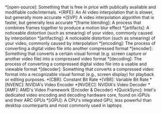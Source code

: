 *[open-source]: Something that is free in price with publically avaliable and modifiable code/internals.
*[RIFE]: An AI video interpolation that is slower, but generally more accurate
*[SVP]: A video interpolation algorithm that is faster, but generally less accurate
*[frame blending]: A process that combines frames together to produce a motion blur effect
*[artifacts]: A noticeable distortion (such as smearing) of your video, commonly caused by interpolation
*[artifacting]: A noticeable distortion (such as smearing) of your video, commonly caused by interpolation
*[encoding]: The process of converting a digital video file into another compressed format
*[encoder]: Something that converts a certain visual format (e.g. screen capture or another video file) into a compressed video format
*[decoding]: The process of converting a compressed digital video file into a usable and viewable format
*[decoder]: Something that converts a compressed video format into a recognizable visual format (e.g., screen display) for playback or editing purposes.
*[CBR]: Constant Bit Rate
*[VBR]: Variable Bit Rate
*[NVENC]: NVIDIA's Video Encoder
*[NVDEC]: NVIDIA's Video Decoder
*[AMF]: AMD's Video Framework (Encoder & Decoder)
*[QuickSync]: Intel's dedicated video encoding and decoding hardware core, found on iGPUs and their ARC GPUs
*[iGPU]: A CPU's integrated GPU, less powerful than desktop counterparts and most commonly used in laptops 